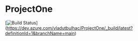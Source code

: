 # ProjectOne
[![Build Status](https://dev.azure.com/vladutbulhac/ProjectOne/_apis/build/status/vladbulhac.ProjectOne?branchName=main)]
(https://dev.azure.com/vladutbulhac/ProjectOne/_build/latest?definitionId=1&branchName=main)
